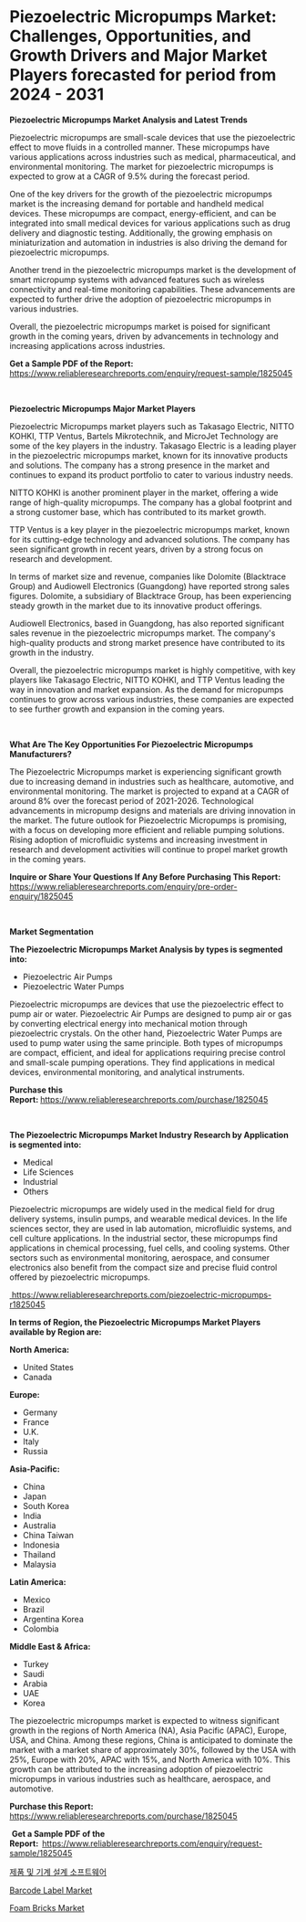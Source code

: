 <p><h1>Piezoelectric Micropumps Market: Challenges, Opportunities, and Growth Drivers and Major Market Players forecasted for period from 2024 - 2031</h1></p><p><strong>Piezoelectric Micropumps Market Analysis and Latest Trends</strong></p>
<p><p>Piezoelectric micropumps are small-scale devices that use the piezoelectric effect to move fluids in a controlled manner. These micropumps have various applications across industries such as medical, pharmaceutical, and environmental monitoring. The market for piezoelectric micropumps is expected to grow at a CAGR of 9.5% during the forecast period.</p><p>One of the key drivers for the growth of the piezoelectric micropumps market is the increasing demand for portable and handheld medical devices. These micropumps are compact, energy-efficient, and can be integrated into small medical devices for various applications such as drug delivery and diagnostic testing. Additionally, the growing emphasis on miniaturization and automation in industries is also driving the demand for piezoelectric micropumps.</p><p>Another trend in the piezoelectric micropumps market is the development of smart micropump systems with advanced features such as wireless connectivity and real-time monitoring capabilities. These advancements are expected to further drive the adoption of piezoelectric micropumps in various industries.</p><p>Overall, the piezoelectric micropumps market is poised for significant growth in the coming years, driven by advancements in technology and increasing applications across industries.</p></p>
<p><strong>Get a Sample PDF of the Report:&nbsp;</strong> <a href="https://www.reliableresearchreports.com/enquiry/request-sample/1825045">https://www.reliableresearchreports.com/enquiry/request-sample/1825045</a></p>
<p>&nbsp;</p>
<p><strong>Piezoelectric Micropumps Major Market Players</strong></p>
<p><p>Piezoelectric Micropumps market players such as Takasago Electric, NITTO KOHKI, TTP Ventus, Bartels Mikrotechnik, and MicroJet Technology are some of the key players in the industry. Takasago Electric is a leading player in the piezoelectric micropumps market, known for its innovative products and solutions. The company has a strong presence in the market and continues to expand its product portfolio to cater to various industry needs.</p><p>NITTO KOHKI is another prominent player in the market, offering a wide range of high-quality micropumps. The company has a global footprint and a strong customer base, which has contributed to its market growth.</p><p>TTP Ventus is a key player in the piezoelectric micropumps market, known for its cutting-edge technology and advanced solutions. The company has seen significant growth in recent years, driven by a strong focus on research and development.</p><p>In terms of market size and revenue, companies like Dolomite (Blacktrace Group) and Audiowell Electronics (Guangdong) have reported strong sales figures. Dolomite, a subsidiary of Blacktrace Group, has been experiencing steady growth in the market due to its innovative product offerings.</p><p>Audiowell Electronics, based in Guangdong, has also reported significant sales revenue in the piezoelectric micropumps market. The company's high-quality products and strong market presence have contributed to its growth in the industry.</p><p>Overall, the piezoelectric micropumps market is highly competitive, with key players like Takasago Electric, NITTO KOHKI, and TTP Ventus leading the way in innovation and market expansion. As the demand for micropumps continues to grow across various industries, these companies are expected to see further growth and expansion in the coming years.</p></p>
<p>&nbsp;</p>
<p><strong>What Are The Key Opportunities For Piezoelectric Micropumps Manufacturers?</strong></p>
<p><p>The Piezoelectric Micropumps market is experiencing significant growth due to increasing demand in industries such as healthcare, automotive, and environmental monitoring. The market is projected to expand at a CAGR of around 8% over the forecast period of 2021-2026. Technological advancements in micropump designs and materials are driving innovation in the market. The future outlook for Piezoelectric Micropumps is promising, with a focus on developing more efficient and reliable pumping solutions. Rising adoption of microfluidic systems and increasing investment in research and development activities will continue to propel market growth in the coming years.</p></p>
<p><strong>Inquire or Share Your Questions If Any Before Purchasing This Report:</strong> <a href="https://www.reliableresearchreports.com/enquiry/pre-order-enquiry/1825045">https://www.reliableresearchreports.com/enquiry/pre-order-enquiry/1825045</a></p>
<p>&nbsp;</p>
<p><strong>Market Segmentation</strong></p>
<p><strong>The Piezoelectric Micropumps Market Analysis by types is segmented into:</strong></p>
<p><ul><li>Piezoelectric Air Pumps</li><li>Piezoelectric Water Pumps</li></ul></p>
<p><p>Piezoelectric micropumps are devices that use the piezoelectric effect to pump air or water. Piezoelectric Air Pumps are designed to pump air or gas by converting electrical energy into mechanical motion through piezoelectric crystals. On the other hand, Piezoelectric Water Pumps are used to pump water using the same principle. Both types of micropumps are compact, efficient, and ideal for applications requiring precise control and small-scale pumping operations. They find applications in medical devices, environmental monitoring, and analytical instruments.</p></p>
<p><strong>Purchase this Report:&nbsp;</strong><a href="https://www.reliableresearchreports.com/purchase/1825045">https://www.reliableresearchreports.com/purchase/1825045</a></p>
<p>&nbsp;</p>
<p><strong>The Piezoelectric Micropumps Market Industry Research by Application is segmented into:</strong></p>
<p><ul><li>Medical</li><li>Life Sciences</li><li>Industrial</li><li>Others</li></ul></p>
<p><p>Piezoelectric micropumps are widely used in the medical field for drug delivery systems, insulin pumps, and wearable medical devices. In the life sciences sector, they are used in lab automation, microfluidic systems, and cell culture applications. In the industrial sector, these micropumps find applications in chemical processing, fuel cells, and cooling systems. Other sectors such as environmental monitoring, aerospace, and consumer electronics also benefit from the compact size and precise fluid control offered by piezoelectric micropumps.</p></p>
<p><a href="https://www.reliableresearchreports.com/piezoelectric-micropumps-r1825045">&nbsp;https://www.reliableresearchreports.com/piezoelectric-micropumps-r1825045</a></p>
<p><strong>In terms of Region, the Piezoelectric Micropumps Market Players available by Region are:</strong></p>
<p>
    <p> <strong> North America: </strong>
        <ul>
            <li>United States</li>
            <li>Canada</li>
        </ul>
        </p> 
    <p> <strong> Europe: </strong>
        <ul>
            <li>Germany</li>
            <li>France</li>
            <li>U.K.</li>
            <li>Italy</li>
            <li>Russia</li>
        </ul>
        </p> 
    <p> <strong> Asia-Pacific: </strong>
        <ul>
            <li>China</li>
            <li>Japan</li>
            <li>South Korea</li>
            <li>India</li>
            <li>Australia</li>
            <li>China Taiwan</li>
            <li>Indonesia</li>
            <li>Thailand</li>
            <li>Malaysia</li>
        </ul>
        </p> 
    <p> <strong> Latin America: </strong>
        <ul>
            <li>Mexico</li>
            <li>Brazil</li>
            <li>Argentina Korea</li>
            <li>Colombia</li>
        </ul>
        </p> 
    <p> <strong> Middle East & Africa: </strong>
        <ul>
            <li>Turkey</li>
            <li>Saudi</li>
            <li>Arabia</li>
            <li>UAE</li>
            <li>Korea</li>
        </ul>
    </p>
    </p>
<p><p>The piezoelectric micropumps market is expected to witness significant growth in the regions of North America (NA), Asia Pacific (APAC), Europe, USA, and China. Among these regions, China is anticipated to dominate the market with a market share of approximately 30%, followed by the USA with 25%, Europe with 20%, APAC with 15%, and North America with 10%. This growth can be attributed to the increasing adoption of piezoelectric micropumps in various industries such as healthcare, aerospace, and automotive.</p></p>
<p><strong>Purchase this Report: </strong><a href="https://www.reliableresearchreports.com/purchase/1825045">https://www.reliableresearchreports.com/purchase/1825045</a></p>
<p>&nbsp;<strong>Get a Sample PDF of the Report:&nbsp;&nbsp;</strong><a href="https://www.reliableresearchreports.com/enquiry/request-sample/1825045">https://www.reliableresearchreports.com/enquiry/request-sample/1825045</a></p>
<p><strong></strong></p>
<p><p><a href="https://medium.com/@conormarvin1936/%EC%A0%9C%ED%92%88-%EB%B0%8F-%EA%B8%B0%EA%B3%84-%EB%94%94%EC%9E%90%EC%9D%B8-%EC%86%8C%ED%94%84%ED%8A%B8%EC%9B%A8%EC%96%B4-%EC%8B%9C%EC%9E%A5%EC%9D%84-%EB%B6%84%EC%84%9D%ED%95%98%EA%B3%A0-%EA%B8%80%EB%A1%9C%EB%B2%8C-%EC%82%B0%EC%97%85-%EC%A0%84%EB%A7%9D-%EB%B0%8F-%EC%98%88%EC%B8%A1-2024%EB%85%84-2031%EB%85%84-3d7b89e92b9f">제품 및 기계 설계 소프트웨어</a></p><p><a href="https://www.linkedin.com/pulse/barcode-label-market-size-focuses-dynamics-in-depth-analysis-future-ocioc?trackingId=E9lJgnkbRCgWlBvEphj7ew%3D%3D">Barcode Label Market</a></p><p><a href="https://www.linkedin.com/pulse/foam-bricks-market-size-growth-forecast-from-2024-2031-imarkete-8rerf?trackingId=VBm6WlNZ6kRphRxt5DYINQ%3D%3D">Foam Bricks Market</a></p></p>